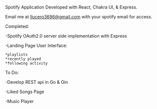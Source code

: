 Spotify Application Developed with React, Chakra UI, & Express. 

Email me at llucero3696@gmail.com with your spotify email for access. 

Completed: 

  -Spotify OAuth2.0 server side implementation with Express

  -Landing Page User Interface:
  
    *playlists
    *recently played
    *following activity

To Do: 

  -Develop REST api in Go & Gin

  -Liked Songs Page

  -Music Player
